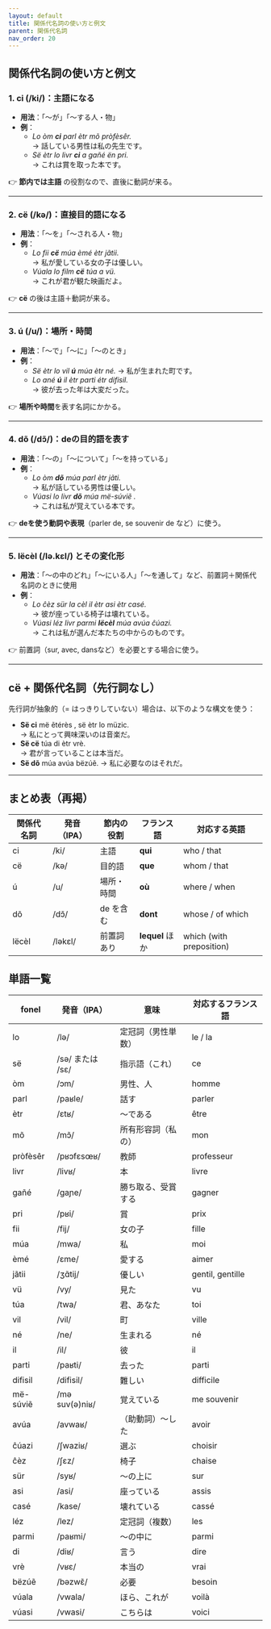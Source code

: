 ```yaml
---
layout: default
title: 関係代名詞の使い方と例文
parent: 関係代名詞
nav_order: 20
---
```


## 関係代名詞の使い方と例文

### 1. **ci** (/ki/)：主語になる

- **用法**：「〜が」「〜する人・物」
- **例**： 
  - *Lo òm **ci** parl ètr mõ pròfèsêr.*  
    → 話している男性は私の先生です。 
  - *Së ètr lo livr **ci** a gañé ën pri.*  
    → これは賞を取った本です。


👉 **節内では主語** の役割なので、直後に動詞が来る。

---

### 2. **cë** (/kə/)：直接目的語になる

- **用法**：「〜を」「〜される人・物」
- **例**：
  - *Lo fii **cë** múa èmé ètr jãtii.*  
    → 私が愛している女の子は優しい。
  - *Vúala lo film **cë** túa a vü.*  
    → これが君が観た映画だよ。


👉 **cë** の後は主語＋動詞が来る。

---

### 3. **ú** (/u/)：場所・時間

- **用法**：「〜で」「〜に」「〜のとき」
- **例**：
  - *Së ètr lo vil **ú** múa ètr né.*
    → 私が生まれた町です。
  - *Lo ané **ú** il ètr parti étr difisil.*  
    → 彼が去った年は大変だった。


👉 **場所や時間**を表す名詞にかかる。

---

### 4. **dõ** (/dɔ̃/)：deの目的語を表す

- **用法**：「〜の」「〜について」「〜を持っている」
- **例**：
  - *Lo òm **dõ** múa parl ètr jãti.*  
    → 私が話している男性は優しい。
  - *Vúasi lo livr **dõ** múa më-súviẽ .*  
    → これは私が覚えている本です。


👉 **deを使う動詞や表現**（parler de, se souvenir de など）に使う。

---

### 5. **lëcèl** (/lə.kɛl/) とその変化形

- **用法**：「〜の中のどれ」「〜にいる人」「〜を通して」など、前置詞＋関係代名詞のときに使用
- **例**：
  - *Lo ĉèz sür la cèl il ètr asi ètr casé.*  
    → 彼が座っている椅子は壊れている。
  - *Vúasi léz livr parmi **lëcèl** múa avúa ĉúazi.*  
    → これは私が選んだ本たちの中からのものです。


👉 前置詞（sur, avec, dansなど）を必要とする場合に使う。

---

## cë + 関係代名詞（先行詞なし）

先行詞が抽象的（= はっきりしていない）場合は、以下のような構文を使う：

- **Së ci** më ẽtérès , së ètr lo müzic.  
  → 私にとって興味深いのは音楽だ。
- **Së cë** túa di ètr vrè.  
  → 君が言っていることは本当だ。
- **Së dõ** múa avúa bëzúẽ.
  → 私に必要なのはそれだ。


---

## まとめ表（再掲）

| 関係代名詞 | 発音（IPA） | 節内の役割  | フランス語      | 対応する英語             |
|------------|-------------|-------------|-----------------|--------------------------|
| ci         | /ki/        | 主語        | **qui**         | who / that               |
| cë         | /kə/        | 目的語      | **que**         | whom / that              |
| ú          | /u/         | 場所・時間  | **où**          | where / when             |
| dõ         | /dɔ̃/       | de を含む   | **dont**        | whose / of which         |
| lëcèl      | /ləkɛl/     | 前置詞あり  | **lequel** ほか | which (with preposition) |



## 単語一覧

| fonel     | 発音（IPA）      | 意味               | 対応するフランス語       |
|-----------|------------------|--------------------|--------------------------|
| lo        | /lə/             | 定冠詞（男性単数） | le / la                  |
| së        | /sə/ または /sɛ/ | 指示語（これ）     | ce                       |
| òm        | /ɔm/             | 男性、人           | homme                    |
| parl      | /paʁle/          | 話す               | parler                   |
| ètr       | /ɛtʁ/            | 〜である           | être                     |
| mõ        | /mɔ̃/            | 所有形容詞（私の） | mon                      |
| pròfèsêr  | /pʁɔfɛsœʁ/       | 教師               | professeur               |
| livr      | /livʁ/           | 本                 | livre                    |
| gañé      | /ɡaɲe/           | 勝ち取る、受賞する | gagner                   |
| pri       | /pʁi/            | 賞                 | prix                     |
| fii       | /fij/            | 女の子             | fille                    |
| múa       | /mwa/            | 私                 | moi                      |
| èmé       | /ɛme/            | 愛する             | aimer                    |
| jãtii     | /ʒɑ̃tij/         | 優しい             | gentil, gentille         |
| vü        | /vy/             | 見た               | vu                       |
| túa       | /twa/            | 君、あなた         | toi                      |
| vil       | /vil/            | 町                 | ville                    |
| né        | /ne/             | 生まれる           | né                       |
| il        | /il/             | 彼                 | il                       |
| parti     | /paʁti/          | 去った             | parti                    |
| difisil   | /difisil/        | 難しい             | difficile                |
| më-súviẽ  | /mə suv(ə)niʁ/   | 覚えている         | me souvenir              |
| avúa      | /avwaʁ/          | （助動詞）〜した   | avoir                    |
| ĉúazi     | /ʃwaziʁ/         | 選ぶ               | choisir                  |
| ĉèz       | /ʃɛz/            | 椅子               | chaise                   |
| sür       | /syʁ/            | 〜の上に           | sur                      |
| asi       | /asi/            | 座っている         | assis                    |
| casé      | /kase/           | 壊れている         | cassé                    |
| léz       | /lez/            | 定冠詞（複数）     | les                      |
| parmi     | /paʁmi/          | 〜の中に           | parmi                    |
| di        | /diʁ/            | 言う               | dire                     |
| vrè       | /vʁɛ/            | 本当の             | vrai                     |
| bëzúẽ     | /bəzwɛ̃/         | 必要               | besoin                   |
| vúala     | /vwala/          | ほら、これが       | voilà                    |
| vúasi     | /vwasi/          | こちらは           | voici                    |



